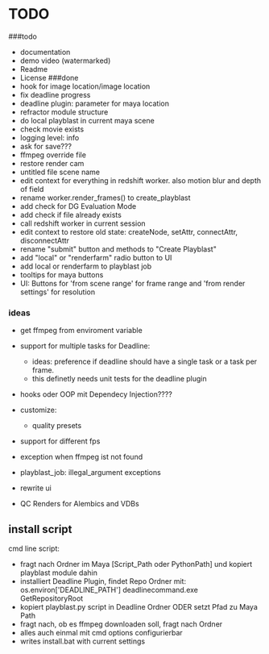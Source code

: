 # TODO

###todo
- documentation
- demo video (watermarked)
- Readme
- License
###done
- hook for image location/image location
- fix deadline progress
- deadline plugin: parameter for maya location
- refractor module structure
- do local playblast in current maya scene
- check movie exists
- logging level: info
- ask for save???
- ffmpeg override file  
- restore render cam
- untitled file scene name
- edit context for everything in redshift worker. also motion blur and depth of field
- rename worker.render_frames() to create_playblast
- add check for DG Evaluation Mode
- add check if file already exists
- call redshift worker in current session
- edit context to restore old state: createNode, setAttr, connectAttr, disconnectAttr
- rename "submit" button and methods to "Create Playblast"
- add "local" or "renderfarm" radio button to UI
- add local or renderfarm to playblast job
- tooltips for maya buttons
- UI: Buttons for 'from scene range' for frame range and 'from render settings' for resolution


### ideas 
- get ffmpeg from enviroment variable
- support for multiple tasks for Deadline: 
    - ideas: preference if deadline should have a single task or a task per frame.
    - this definetly needs unit tests for the deadline plugin
- hooks oder OOP mit Dependecy Injection????
- customize: 
    - quality presets


- support for different fps
- exception when ffmpeg ist not found
- playblast_job: illegal_argument exceptions


- rewrite ui
- QC Renders for Alembics and VDBs

## install script
cmd line script:
- fragt nach Ordner im Maya [Script_Path oder PythonPath] und kopiert playblast module dahin 
- installiert Deadline Plugin, findet Repo Ordner mit: os.environ['DEADLINE_PATH'] deadlinecommand.exe GetRepositoryRoot
- kopiert playblast.py script in Deadline Ordner ODER setzt Pfad zu Maya Path
- fragt nach, ob es ffmpeg downloaden soll, fragt nach Ordner
- alles auch einmal mit cmd options configurierbar
- writes install.bat with current settings

